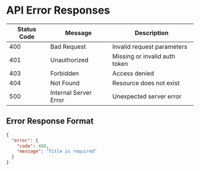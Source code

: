 # API Error Responses

| Status Code | Message               | Description                    |
| ----------- | --------------------- | ------------------------------|
| 400         | Bad Request           | Invalid request parameters     |
| 401         | Unauthorized          | Missing or invalid auth token |
| 403         | Forbidden             | Access denied                  |
| 404         | Not Found             | Resource does not exist        |
| 500         | Internal Server Error | Unexpected server error        |

## Error Response Format
```json
{
  "error": {
    "code": 400,
    "message": "Title is required"
  }
}
